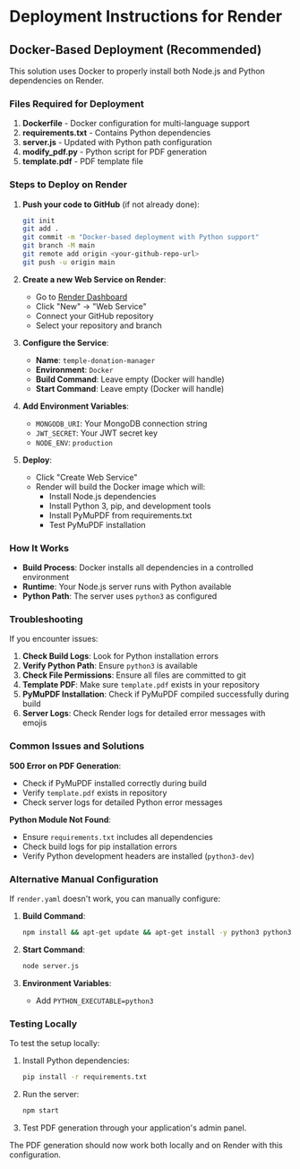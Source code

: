 # Deployment Instructions for Render

## Docker-Based Deployment (Recommended)

This solution uses Docker to properly install both Node.js and Python dependencies on Render.

### Files Required for Deployment

1. **Dockerfile** - Docker configuration for multi-language support
2. **requirements.txt** - Contains Python dependencies
3. **server.js** - Updated with Python path configuration
4. **modify_pdf.py** - Python script for PDF generation
5. **template.pdf** - PDF template file

### Steps to Deploy on Render

1. **Push your code to GitHub** (if not already done):
   ```bash
   git init
   git add .
   git commit -m "Docker-based deployment with Python support"
   git branch -M main
   git remote add origin <your-github-repo-url>
   git push -u origin main
   ```

2. **Create a new Web Service on Render**:
   - Go to [Render Dashboard](https://dashboard.render.com/)
   - Click "New" → "Web Service"
   - Connect your GitHub repository
   - Select your repository and branch

3. **Configure the Service**:
   - **Name**: `temple-donation-manager`
   - **Environment**: `Docker`
   - **Build Command**: Leave empty (Docker will handle)
   - **Start Command**: Leave empty (Docker will handle)

4. **Add Environment Variables**:
   - `MONGODB_URI`: Your MongoDB connection string
   - `JWT_SECRET`: Your JWT secret key
   - `NODE_ENV`: `production`

5. **Deploy**:
   - Click "Create Web Service"
   - Render will build the Docker image which will:
     - Install Node.js dependencies
     - Install Python 3, pip, and development tools
     - Install PyMuPDF from requirements.txt
     - Test PyMuPDF installation

### How It Works

- **Build Process**: Docker installs all dependencies in a controlled environment
- **Runtime**: Your Node.js server runs with Python available
- **Python Path**: The server uses `python3` as configured

### Troubleshooting

If you encounter issues:

1. **Check Build Logs**: Look for Python installation errors
2. **Verify Python Path**: Ensure `python3` is available
3. **Check File Permissions**: Ensure all files are committed to git
4. **Template PDF**: Make sure `template.pdf` exists in your repository
5. **PyMuPDF Installation**: Check if PyMuPDF compiled successfully during build
6. **Server Logs**: Check Render logs for detailed error messages with emojis

### Common Issues and Solutions

**500 Error on PDF Generation**:
- Check if PyMuPDF installed correctly during build
- Verify `template.pdf` exists in repository
- Check server logs for detailed Python error messages

**Python Module Not Found**:
- Ensure `requirements.txt` includes all dependencies
- Check build logs for pip installation errors
- Verify Python development headers are installed (`python3-dev`)

### Alternative Manual Configuration

If `render.yaml` doesn't work, you can manually configure:

1. **Build Command**:
   ```bash
   npm install && apt-get update && apt-get install -y python3 python3-pip python3-dev && pip3 install --upgrade pip && pip3 install -r requirements.txt
   ```

2. **Start Command**:
   ```bash
   node server.js
   ```

3. **Environment Variables**:
   - Add `PYTHON_EXECUTABLE=python3`

### Testing Locally

To test the setup locally:

1. Install Python dependencies:
   ```bash
   pip install -r requirements.txt
   ```

2. Run the server:
   ```bash
   npm start
   ```

3. Test PDF generation through your application's admin panel.

The PDF generation should now work both locally and on Render with this configuration.
